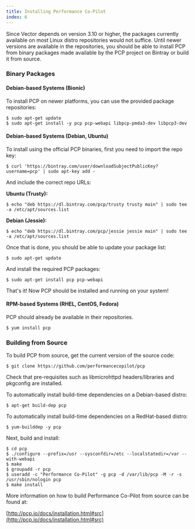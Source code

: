 ```yaml
---
title: Installing Performance Co-Pilot
index: 6
---
```


Since Vector depends on version 3.10 or higher, the packages currently available on most Linux distro repositories would not suffice. Until newer versions are available in the repositories, you should be able to install PCP from binary packages made available by the PCP project on Bintray or build it from source.

### Binary Packages

#### Debian-based Systems (Bionic)

To install PCP on newer platforms, you can use the provided package repositories:

```
$ sudo apt-get update
$ sudo apt-get install -y pcp pcp-webapi libpcp-pmda3-dev libpcp3-dev
```

#### Debian-based Systems (Debian, Ubuntu)

To install using the official PCP binaries, first you need to import the repo key:

```
$ curl 'https://bintray.com/user/downloadSubjectPublicKey?username=pcp' | sudo apt-key add -
```

And include the correct repo URLs:

**Ubuntu (Trusty):**

```
$ echo "deb https://dl.bintray.com/pcp/trusty trusty main" | sudo tee -a /etc/apt/sources.list
```

**Debian (Jessie):**

```
$ echo "deb https://dl.bintray.com/pcp/jessie jessie main" | sudo tee -a /etc/apt/sources.list
```

Once that is done, you should be able to update your package list:

```
$ sudo apt-get update
```

And install the required PCP packages:

```
$ sudo apt-get install pcp pcp-webapi
```

That's it! Now PCP should be installed and running on your system!

#### RPM-based Systems (RHEL, CentOS, Fedora)

PCP should already be available in their repositories.

```
$ yum install pcp
```

### Building from Source

To build PCP from source, get the current version of the source code:

```
$ git clone https://github.com/performancecopilot/pcp
```

Check that pre-requisites such as libmicrohttpd headers/libraries and
pkgconfig are installed.

To automatically install build-time dependencies on a Debian-based distro:

```
$ apt-get build-dep pcp
```

To automatically install build-time dependencies on a RedHat-based distro:

```
$ yum-builddep -y pcp
```

Next, build and install:

```
$ cd pcp
$ ./configure --prefix=/usr --sysconfdir=/etc --localstatedir=/var --with-webapi
$ make
$ groupadd -r pcp
$ useradd -c "Performance Co-Pilot" -g pcp -d /var/lib/pcp -M -r -s /usr/sbin/nologin pcp
$ make install
```

More information on how to build Performance Co-Pilot from source can be found at:

[http://pcp.io/docs/installation.html#src](http://pcp.io/docs/installation.html#src)

